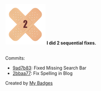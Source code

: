 <img src="https://github.com/my-badges/my-badges/blob/master/badges/fix-commit/fix-2.png?raw=true" alt="I did 2 sequential fixes." title="I did 2 sequential fixes." width="128">
<strong>I did 2 sequential fixes.</strong>
<br><br>

Commits:

- <a href="https://github.com/marinecoders/marines.dev/commit/9ad7b83b39c46ef4bbc783cd07803309a6a8e466">9ad7b83</a>: Fixed Missing Search Bar
- <a href="https://github.com/marinecoders/marines.dev/commit/2bbaa77eda0dc27ab4506e3f6f319b9cab9e47e4">2bbaa77</a>: Fix Spelling in Blog


Created by <a href="https://github.com/my-badges/my-badges">My Badges</a>